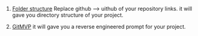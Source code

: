 
1. [Folder structure](https://uithub.com/barada02/CollegeWebsite)
 Replace github --> uithub of your repository links.
 it will gave you directory structure of your project.

2. [GitMVP](https://www.gitmvp.com/barada02/CollegeWebsite)
 it will gave you a reverse engineered prompt for your project.
 